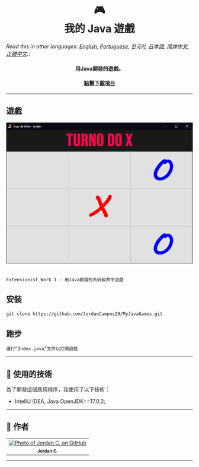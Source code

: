 <h1 align="center">
  🎮<br>我的 Java 遊戲
</h1>

*Read this in other languages: [English](readme.md), [Portuguese](readme.pt.md), [한국어](readme.ko.md), [日本語](readme.ja.md), [简体中文](readme.zh-cn.md), [正體中文](readme.zh-tw.md).*: 

<h4 align="center">
  用Java開發的遊戲。
</h4>

<h4 align="center"><a href="https://github.com/JordanCampos20/MyJavaGames/archive/refs/heads/main.zip">點擊下載項目</a></h4>

---

## 遊戲
<p style="height: 400px" align="center"><img src="Images/TicTacToe.png" alt="項目預覽"></p>

```
Extensionist Work I - 用Java開發的系統級井字遊戲
```

<!-- <p align="center"><img src="Images/game2.png" alt="Example"></p>

```
Example
``` -->


## 安裝
```
git clone https://github.com/JordanCampos20/MyJavaGames.git
```

## 跑步

```
運行“Index.java”文件以打開遊戲
```

---

## 💼 使用的技術
為了開發這個應用程序，我使用了以下技術：

- IntelliJ IDEA, Java OpenJDK==17.0.2;

---



## 🦄 作者<br>
<table>
  <tr>
    <td align="center">
      <a href="https://github.com/JordanCampos20">
        <img src="https://avatars.githubusercontent.com/u/85715358" width="100px;" alt="Photo of Jordan C. on GitHub"/><br>
        <sub>
          <b>Jordan C.</b>
        </sub>
      </a>
    </td>
  </tr>
</table>

---
